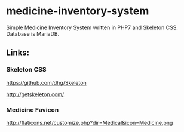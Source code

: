# medicine-inventory-system
Simple Medicine Inventory System written in PHP7 and Skeleton CSS. Database is MariaDB.

## Links:

### Skeleton CSS
https://github.com/dhg/Skeleton

http://getskeleton.com/

### Medicine Favicon
http://flaticons.net/customize.php?dir=Medical&icon=Medicine.png
